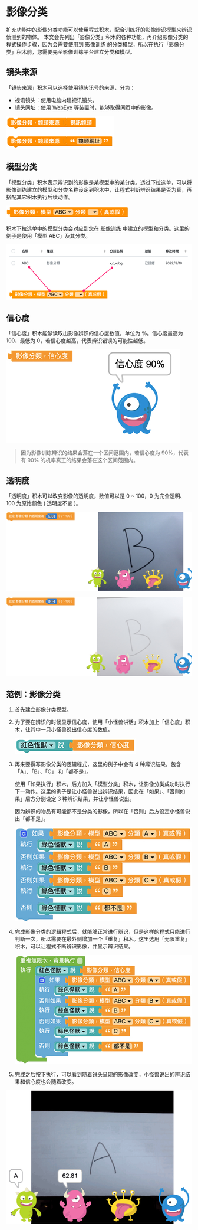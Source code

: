 # 影像分类

扩充功能中的影像分类功能可以使用程式积木，配合训练好的影像辨识模型来辨识侦测到的物体。
本文会先列出「影像分类」积木的各种功能，再介绍影像分类的程式操作步骤，因为会需要使用到 [影像训练](https://md.kingkit.codes/s/g0MObOuu7) 的分类模型，所以在执行「影像分类」积木前，您需要先至影像训练平台建立分类和模型。

## 镜头来源

「镜头来源」积木可以选择使用镜头讯号的来源，分为：
- 视讯镜头：使用电脑内建视讯镜头。
- 镜头网址：使用 [WebEye](https://store.webduino.io/products?query=webeye) 等装置时，能够取得网页中的影像。

![Web:Bit 影像分类](../../../../media/zh-tw/education/extension/imagemlDetect-blockly-01.png)

## 模型分类

「模型分类」积木表示辨识到的影像是某模型中的某分类。透过下拉选单，可以将影像训练建立的模型和分类名称设定到积木中，让程式判断辨识结果是否为真，再搭配其它积木执行后续动作。

![Web:Bit 影像分类](../../../../media/zh-tw/education/extension/imagemlDetect-blockly-02.png)

积木下拉选单中的模型分类会对应到您在 [影像训练](https://md.kingkit.codes/s/g0MObOuu7) 中建立的模型和分类。这里的例子是使用「模型 ABC」及其分类。

![Web:Bit 影像分类](../../../../media/zh-tw/education/extension/imagemlDetect-blockly-03.png)

## 信心度

「信心度」积木能够读取出影像辨识的信心度数值，单位为 ％。信心度最高为 100、最低为 0，若信心度越高，代表辨识错误的可能性越低。

![Web:Bit 影像分类](../../../../media/zh-tw/education/extension/imagemlDetect-blockly-04.png)

> 因为影像训练辨识的结果会落在一个区间范围内，若信心度为 90%，代表有 90% 的机率真正的结果会落在这个区间范围内。

## 透明度

「透明度」积木可以改变影像的透明度，数值可以是 0 ~ 100，0 为完全透明、100 为原始颜色 ( 透明度不变 )。

![Web:Bit 影像分类](../../../../media/zh-tw/education/extension/imagemlDetect-blockly-05.png)

![Web:Bit 影像分类](../../../../media/zh-tw/education/extension/imagemlDetect-blockly-06.png)

## 范例：影像分类

1. 首先建立影像分类模型。
2. 为了要在辨识的时候显示信心度，使用「小怪兽讲话」积木加上「信心度」积木，让其中一只小怪兽说出信心度的数值。

    ![Web:Bit 影像分类](../../../../media/zh-tw/education/extension/imagemlDetect-blockly-07.png)

3. 再来要撰写影像分类的逻辑程式，这里的例子中会有 4 种辨识结果，包含「A」、「B」、「C」 和「都不是」。

    使用「如果执行」积木，后方加入「模型分类」积木，让影像分类成功时执行下一动作。这里的例子是让小怪兽说出辨识结果，因此在「如果」、「否则如果」后方分别设定 3 种辨识结果，并让小怪兽说出。
    
    因为辨识的物品有可能都不是分类的影像，所以在「否则」后方设定小怪兽说出「都不是」。

    ![Web:Bit 影像分类](../../../../media/zh-tw/education/extension/imagemlDetect-blockly-08.png)

4. 完成影像分类的逻辑程式后，就能够正常进行辨识，但是这样的程式只能进行判断一次，所以需要在最外侧增加一个「重复」积木。这里选用「无限重复」积木，可以让程式不断辨识影像，并显示辨识结果。

    ![Web:Bit 影像分类](../../../../media/zh-tw/education/extension/imagemlDetect-blockly-09.png)

5. 完成之后按下执行，可以看到随着镜头呈现的影像改变，小怪兽说出的辨识结果和信心度也会随着改变。

![Web:Bit 影像分类](../../../../media/zh-tw/education/extension/imagemlDetect-blockly-10.gif)
